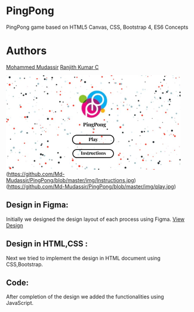 # PingPong
PingPong game based on HTML5 Canvas, CSS, Bootstrap 4, ES6 Concepts

# Authors
[Mohammed Mudassir](https://github.com/Md-Mudassir)
[Ranjith Kumar C](https://github.com/ranjithckumar)

![Initial Design](https://github.com/Md-Mudassir/PingPong/blob/master/img/Index.jpg)
(https://github.com/Md-Mudassir/PingPong/blob/master/img/Instructions.jpg)
(https://github.com/Md-Mudassir/PingPong/blob/master/img/play.jpg)

## Design in Figma:
Initially we designed the design layout of each process using Figma. [View Design](https://www.figma.com/file/AJcEn43hpjal6rUJ2d6kIb/Ping-Pong?node-id=1%3A16)

## Design in HTML,CSS :
Next we tried to implement the design in HTML document using CSS,Bootstrap.

## Code:
After completion of the design we added the functionalities using JavaScript.
